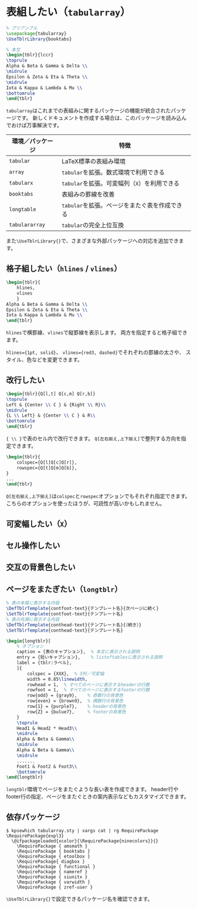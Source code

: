 # 表組したい（`tabularray`）

```latex
% プリアンブル
\usepackage{tabularray}
\UseTblrLibrary{booktabs}

% 本文
\begin{tblr}{lccr}
\toprule
Alpha & Beta & Gamma & Delta \\
\midrule
Epsilon & Zeta & Eta & Theta \\
\midrule
Iota & Kappa & Lambda & Mu \\
\bottomrule
\end{tblr}
```

`tabularray`はこれまでの表組みに関するパッケージの機能が統合されたパッケージです。
新しくドキュメントを作成する場合は、このパッケージを読み込んでおけば万事解決です。

| 環境／パッケージ | 特徴 |
|---|---|
| `tabular` | LaTeX標準の表組み環境 |
| `array` | `tabular`を拡張。数式環境で利用できる |
| `tabularx` | `tabular`を拡張。可変幅列（`X`）を利用できる |
| `booktabs` | 表組みの罫線を改善 |
| `longtable` | `tabular`を拡張。ページをまたぐ表を作成できる |
| `tabulararray` | `tabular`の完全上位互換 |

また`\UseTblrLibrary{}`で、さまざまな外部パッケージへの対応を追加できます。

## 格子組したい（`hlines` / `vlines`）

```latex
\begin{tblr}{
    hlines,
    vlines
    }
Alpha & Beta & Gamma & Delta \\
Epsilon & Zeta & Eta & Theta \\
Iota & Kappa & Lambda & Mu \\
\end{tblr}
```

`hlines`で横罫線、`vlines`で縦罫線を表示します。
両方を指定すると格子組できます。

`hlines={1pt, solid}`、
`vlines={red3, dashed}`でそれぞれの罫線の太さや、
スタイル、色などを変更できます。

## 改行したい

```latex
\begin{tblr}{Q[l,t] Q[c,m] Q[r,b]}
\toprule
Left & {Center \\ C } & {Right \\ R}\\
\midrule
{L \\ Left} & {Center \\ C } & R\\
\bottomrule
\end{tblr}
```

`{ \\ }`で表のセル内で改行できます。
`Q[左右揃え,上下揃え]`で整列する方向を指定できます。

```latex
\begin{tblr}{
    colspec={Q[l]Q[c]Q[r]},
    rowspec={Q[t]Q[m]Q[b]},
}
...
\end{tblr}
```

`Q[左右揃え,上下揃え]`は`colspec`と`rowspec`オプションでもそれぞれ指定できます。
こちらのオプションを使ったほうが、可読性が高いかもしれません。

## 可変幅したい（`X`）

## セル操作したい

## 交互の背景色したい

## ページをまたぎたい（`longtblr`）

```latex
% 表の末尾に表示する内容
\DefTblrTemplate{contfoot-text}{テンプレート名}{次ページに続く}
\SetTblrTemplate{contfoot-text}{テンプレート名}
% 表の先頭に表示する内容
\DefTblrTemplate{conthead-text}{テンプレート名}{（続き）}
\SetTblrTemplate{conthead-text}{テンプレート名}

\begin{longtblr}[
    % オプション
    caption = {表のキャプション},  % 本文に表示される説明
    entry = {短いキャプション},    % listoftablesに表示される説明
    label = {tblr:ラベル},
    ]{
        colspec = {XXX},  % 3列／可変幅
        width = 0.85\linewidth,
        rowhead = 1,  % すべてのページに表示するheaderの行数
        rowfoot = 1,  % すべてのページに表示するfooterの行数
        row{odd} = {gray9},    % 奇数行の背景色
        row{even} = {brown9},  % 偶数行の背景色
        row{1} = {purple7},    % headerの背景色
        row{Z} = {bulue7},     % footerの背景色
    }
    \toprule
    Head1 & Head2 * Head3\\
    \midrule
    Alpha & Beta & Gamma\\
    \midrule
    Alpha & Beta & Gamma\\
    \midrule
    .......
    Foot1 & Foot2 & Foot3\\
    \bottomrule
\end{longtblr}
```

`longtblr`環境でページをまたぐような長い表を作成できます。
header行やfooter行の指定、ページをまたぐときの案内表示などもカスタマイズできます。

## 依存パッケージ

```console
$ kpsewhich tabularray.sty | xargs cat | rg RequirePackage
\RequirePackage{expl3}
  \@ifpackageloaded{xcolor}{\RequirePackage{ninecolors}}{}
    \RequirePackage { amsmath }
    \RequirePackage { booktabs }
    \RequirePackage { etoolbox }
    \RequirePackage{ diagbox }
    \RequirePackage { functional }
    \RequirePackage { nameref }
    \RequirePackage { siunitx }
    \RequirePackage { varwidth }
    \RequirePackage { zref-user }
```

`\UseTblrLibrary{}`で設定できるパッケージ名を確認できます。
